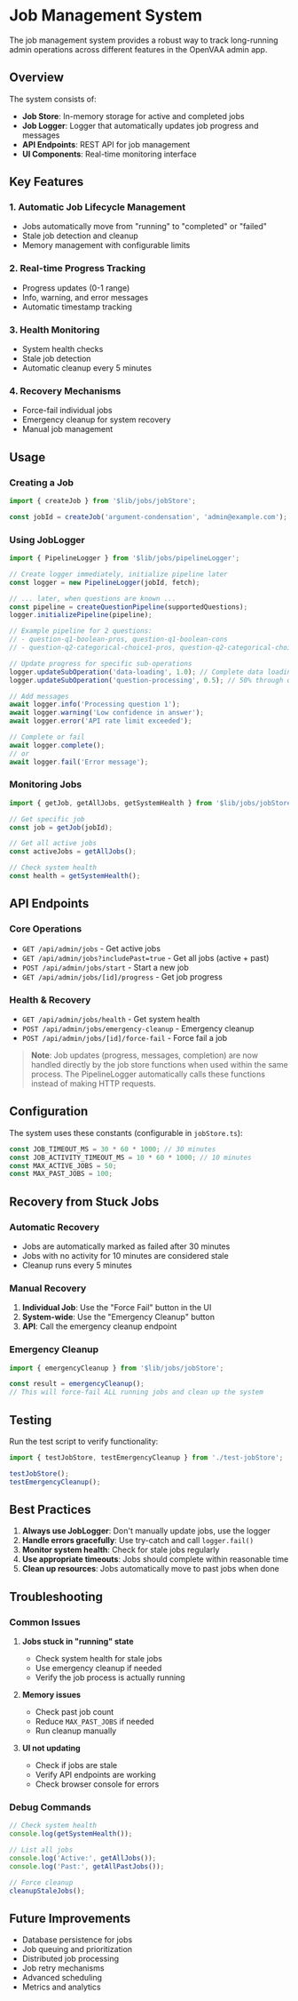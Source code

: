 # Job Management System

The job management system provides a robust way to track long-running admin operations across different features in the OpenVAA admin app.

## Overview

The system consists of:

- **Job Store**: In-memory storage for active and completed jobs
- **Job Logger**: Logger that automatically updates job progress and messages
- **API Endpoints**: REST API for job management
- **UI Components**: Real-time monitoring interface

## Key Features

### 1. Automatic Job Lifecycle Management

- Jobs automatically move from "running" to "completed" or "failed"
- Stale job detection and cleanup
- Memory management with configurable limits

### 2. Real-time Progress Tracking

- Progress updates (0-1 range)
- Info, warning, and error messages
- Automatic timestamp tracking

### 3. Health Monitoring

- System health checks
- Stale job detection
- Automatic cleanup every 5 minutes

### 4. Recovery Mechanisms

- Force-fail individual jobs
- Emergency cleanup for system recovery
- Manual job management

## Usage

### Creating a Job

```typescript
import { createJob } from '$lib/jobs/jobStore';

const jobId = createJob('argument-condensation', 'admin@example.com');
```

### Using JobLogger

```typescript
import { PipelineLogger } from '$lib/jobs/pipelineLogger';

// Create logger immediately, initialize pipeline later
const logger = new PipelineLogger(jobId, fetch);

// ... later, when questions are known ...
const pipeline = createQuestionPipeline(supportedQuestions);
logger.initializePipeline(pipeline);

// Example pipeline for 2 questions:
// - question-q1-boolean-pros, question-q1-boolean-cons
// - question-q2-categorical-choice1-pros, question-q2-categorical-choice2-pros, question-q2-categorical-choice3-pros

// Update progress for specific sub-operations
logger.updateSubOperation('data-loading', 1.0); // Complete data loading
logger.updateSubOperation('question-processing', 0.5); // 50% through question processing

// Add messages
await logger.info('Processing question 1');
await logger.warning('Low confidence in answer');
await logger.error('API rate limit exceeded');

// Complete or fail
await logger.complete();
// or
await logger.fail('Error message');
```

### Monitoring Jobs

```typescript
import { getJob, getAllJobs, getSystemHealth } from '$lib/jobs/jobStore';

// Get specific job
const job = getJob(jobId);

// Get all active jobs
const activeJobs = getAllJobs();

// Check system health
const health = getSystemHealth();
```

## API Endpoints

### Core Operations

- `GET /api/admin/jobs` - Get active jobs
- `GET /api/admin/jobs?includePast=true` - Get all jobs (active + past)
- `POST /api/admin/jobs/start` - Start a new job
- `GET /api/admin/jobs/[id]/progress` - Get job progress

### Health & Recovery

- `GET /api/admin/jobs/health` - Get system health
- `POST /api/admin/jobs/emergency-cleanup` - Emergency cleanup
- `POST /api/admin/jobs/[id]/force-fail` - Force fail a job

> **Note**: Job updates (progress, messages, completion) are now handled directly by the job store functions when used within the same process. The PipelineLogger automatically calls these functions instead of making HTTP requests.

## Configuration

The system uses these constants (configurable in `jobStore.ts`):

```typescript
const JOB_TIMEOUT_MS = 30 * 60 * 1000; // 30 minutes
const JOB_ACTIVITY_TIMEOUT_MS = 10 * 60 * 1000; // 10 minutes
const MAX_ACTIVE_JOBS = 50;
const MAX_PAST_JOBS = 100;
```

## Recovery from Stuck Jobs

### Automatic Recovery

- Jobs are automatically marked as failed after 30 minutes
- Jobs with no activity for 10 minutes are considered stale
- Cleanup runs every 5 minutes

### Manual Recovery

1. **Individual Job**: Use the "Force Fail" button in the UI
2. **System-wide**: Use the "Emergency Cleanup" button
3. **API**: Call the emergency cleanup endpoint

### Emergency Cleanup

```typescript
import { emergencyCleanup } from '$lib/jobs/jobStore';

const result = emergencyCleanup();
// This will force-fail ALL running jobs and clean up the system
```

## Testing

Run the test script to verify functionality:

```typescript
import { testJobStore, testEmergencyCleanup } from './test-jobStore';

testJobStore();
testEmergencyCleanup();
```

## Best Practices

1. **Always use JobLogger**: Don't manually update jobs, use the logger
2. **Handle errors gracefully**: Use try-catch and call `logger.fail()`
3. **Monitor system health**: Check for stale jobs regularly
4. **Use appropriate timeouts**: Jobs should complete within reasonable time
5. **Clean up resources**: Jobs automatically move to past jobs when done

## Troubleshooting

### Common Issues

1. **Jobs stuck in "running" state**

   - Check system health for stale jobs
   - Use emergency cleanup if needed
   - Verify the job process is actually running

2. **Memory issues**

   - Check past job count
   - Reduce `MAX_PAST_JOBS` if needed
   - Run cleanup manually

3. **UI not updating**
   - Check if jobs are stale
   - Verify API endpoints are working
   - Check browser console for errors

### Debug Commands

```typescript
// Check system health
console.log(getSystemHealth());

// List all jobs
console.log('Active:', getAllJobs());
console.log('Past:', getAllPastJobs());

// Force cleanup
cleanupStaleJobs();
```

## Future Improvements

- Database persistence for jobs
- Job queuing and prioritization
- Distributed job processing
- Job retry mechanisms
- Advanced scheduling
- Metrics and analytics
